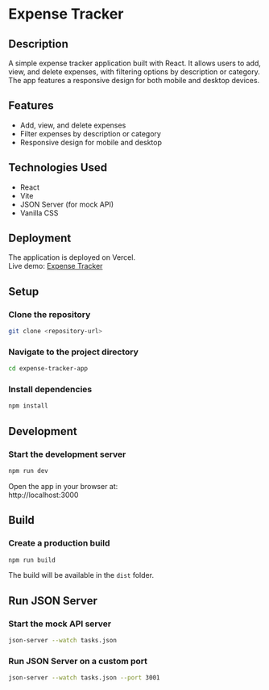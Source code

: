 # Expense Tracker

## Description
A simple expense tracker application built with React. It allows users to add, view, and delete expenses, with filtering options by description or category. The app features a responsive design for both mobile and desktop devices.

## Features
- Add, view, and delete expenses
- Filter expenses by description or category
- Responsive design for mobile and desktop

## Technologies Used
- React
- Vite
- JSON Server (for mock API)
- Vanilla CSS

## Deployment
The application is deployed on Vercel.  
Live demo: [Expense Tracker](https://expense-tracker-2-6fv6qrssc-jennifer754-dels-projects.vercel.app/)

## Setup

### Clone the repository
```bash
git clone <repository-url>
```

### Navigate to the project directory
```bash
cd expense-tracker-app
```

### Install dependencies
```bash
npm install
```

## Development

### Start the development server
```bash
npm run dev
```

Open the app in your browser at:  
http://localhost:3000

## Build

### Create a production build
```bash
npm run build
```

The build will be available in the `dist` folder.

## Run JSON Server

### Start the mock API server
```bash
json-server --watch tasks.json
```

### Run JSON Server on a custom port
```bash
json-server --watch tasks.json --port 3001
